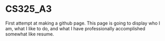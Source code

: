 # CS325_A3
First attempt at making a github page. This page is going to display who I am, what I like to do, and what I have professionally accomplished somewhat like resume. 
